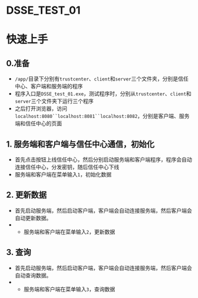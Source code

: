 # DSSE_TEST_01

# 快速上手

## 0.准备

- `/app/`目录下分别有`trustcenter`、`client`和`server`三个文件夹，分别是信任中心、客户端和服务端的程序
- 程序入口是`DSSE_test_01.exe`，测试程序时，分别从`trustcenter`、`client`和`server`三个文件夹下运行三个程序
- 之后打开浏览器，访问`localhost:8080``localhost:8081``localhost:8082`，分别是客户端、服务端和信任中心的页面

## 1. 服务端和客户端与信任中心通信，初始化

- 首先点击按钮上线信任中心，然后分别启动服务端和客户端程序，程序会自动连接信任中心，分发密钥，随后信任中心下线
- 服务端和客户端在菜单输入`1`，初始化数据

## 2. 更新数据

- 首先启动服务端，然后启动客户端，客户端会自动连接服务端，然后客户端会自动更新数据。
- - 服务端和客户端在菜单输入`2`，更新数据

## 3. 查询

- 首先启动服务端，然后启动客户端，客户端会自动连接服务端，然后客户端会自动查询数据。
- - 服务端和客户端在菜单输入`3`，查询数据